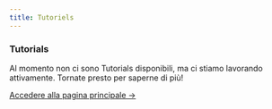 ```yaml
---
title: Tutoriels
---
```


<div class="card">
  <h3>Tutorials</h3>
  <p>Al momento non ci sono Tutorials disponibili, ma ci stiamo lavorando attivamente. Tornate presto per saperne di più!</p>
  <a href="../" class="card-link">Accedere alla pagina principale &rarr;</a>
</div>